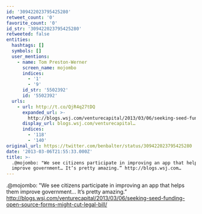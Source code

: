 ```yaml
---
id: '309422023795425280'
retweet_count: '0'
favorite_count: '0'
id_str: '309422023795425280'
retweeted: false
entities:
  hashtags: []
  symbols: []
  user_mentions:
    - name: Tom Preston-Werner
      screen_name: mojombo
      indices:
        - '1'
        - '9'
      id_str: '5502392'
      id: '5502392'
  urls:
    - url: http://t.co/QjR4q27tDQ
      expanded_url: >-
        http://blogs.wsj.com/venturecapital/2013/03/06/seeking-seed-funding-open-source-forms-might-cut-legal-bill/
      display_url: blogs.wsj.com/venturecapital…
      indices:
        - '118'
        - '140'
original_url: https://twitter.com/benbalter/status/309422023795425280
date: '2013-03-06T21:55:33.000Z'
title: >-
  .@mojombo: "We see citizens participate in improving an app that helps them
  improve government… It’s pretty amazing.” http://blogs.wsj.com…
---
```


.@mojombo: "We see citizens participate in improving an app that helps them improve government… It’s pretty amazing.” http://blogs.wsj.com/venturecapital/2013/03/06/seeking-seed-funding-open-source-forms-might-cut-legal-bill/